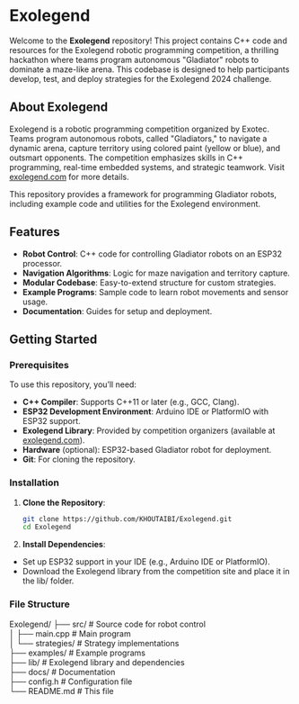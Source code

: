 # Exolegend

Welcome to the **Exolegend** repository! This project contains C++ code and resources for the Exolegend robotic programming competition, a thrilling hackathon where teams program autonomous "Gladiator" robots to dominate a maze-like arena. This codebase is designed to help participants develop, test, and deploy strategies for the Exolegend 2024 challenge.

## About Exolegend

Exolegend is a robotic programming competition organized by Exotec. Teams program autonomous robots, called "Gladiators," to navigate a dynamic arena, capture territory using colored paint (yellow or blue), and outsmart opponents. The competition emphasizes skills in C++ programming, real-time embedded systems, and strategic teamwork. Visit [exolegend.com](https://www.exolegend.com/) for more details.

This repository provides a framework for programming Gladiator robots, including example code and utilities for the Exolegend environment.

## Features

- **Robot Control**: C++ code for controlling Gladiator robots on an ESP32 processor.
- **Navigation Algorithms**: Logic for maze navigation and territory capture.
- **Modular Codebase**: Easy-to-extend structure for custom strategies.
- **Example Programs**: Sample code to learn robot movements and sensor usage.
- **Documentation**: Guides for setup and deployment.

## Getting Started

### Prerequisites

To use this repository, you’ll need:
- **C++ Compiler**: Supports C++11 or later (e.g., GCC, Clang).
- **ESP32 Development Environment**: Arduino IDE or PlatformIO with ESP32 support.
- **Exolegend Library**: Provided by competition organizers (available at [exolegend.com](https://www.exolegend.com/)).
- **Hardware** (optional): ESP32-based Gladiator robot for deployment.
- **Git**: For cloning the repository.

### Installation

1. **Clone the Repository**:
   ```bash
   git clone https://github.com/KHOUTAIBI/Exolegend.git
   cd Exolegend
   ```
2. **Install Dependencies**:
  - Set up ESP32 support in your IDE (e.g., Arduino IDE or PlatformIO).
  - Download the Exolegend library from the competition site and place it in the lib/ folder.

### File Structure
Exolegend/
├── src/                  # Source code for robot control  
│   ├── main.cpp          # Main program  
│   └── strategies/       # Strategy implementations  
├── examples/             # Example programs  
├── lib/                  # Exolegend library and dependencies  
├── docs/                 # Documentation  
├── config.h              # Configuration file  
└── README.md             # This file  
